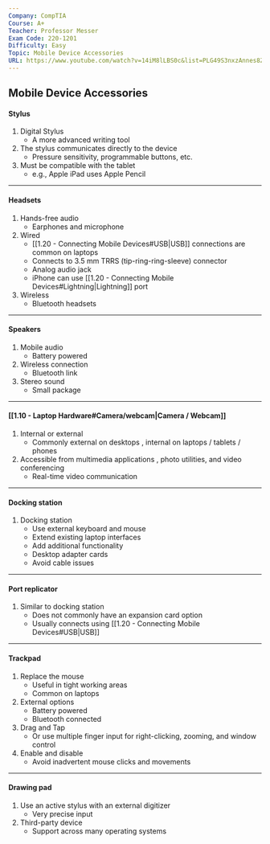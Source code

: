 ```yaml
---
Company: CompTIA
Course: A+
Teacher: Professor Messer
Exam Code: 220-1201
Difficulty: Easy
Topic: Mobile Device Accessories
URL: https://www.youtube.com/watch?v=14iM8lLBS0c&list=PLG49S3nxzAnnes8ZGI-OBlKEukHCX46N8&index=4
---
```

## Mobile Device Accessories
#### Stylus
1. Digital Stylus
	- A more advanced writing tool
2. The stylus communicates directly to the device
	- Pressure sensitivity, programmable buttons, etc.
3. Must be compatible with the tablet
	- e.g., Apple iPad uses Apple Pencil
---
#### Headsets
1. Hands-free audio
	- Earphones and microphone
2. Wired
	- [[1.20 - Connecting Mobile Devices#USB|USB]] connections are common on laptops
	- Connects to 3.5 mm TRRS (tip-ring-ring-sleeve) connector
	- Analog audio jack
	- iPhone can use [[1.20 - Connecting Mobile Devices#Lightning|Lightning]] port
3. Wireless
	- Bluetooth headsets
---

#### Speakers
1. Mobile audio
	- Battery powered
2. Wireless connection
	- Bluetooth link
3. Stereo sound
	- Small package
---
#### [[1.10 - Laptop Hardware#Camera/webcam|Camera / Webcam]]
1. Internal or external
	- Commonly external on desktops , internal on laptops / tablets / phones
2. Accessible from multimedia applications , photo utilities, and video conferencing
	- Real-time video communication
---
#### Docking station
1. Docking station
	- Use external keyboard and mouse
	- Extend existing laptop interfaces
	- Add additional functionality
	- Desktop adapter cards
	- Avoid cable issues
---
#### Port replicator
1. Similar to docking station
	- Does not commonly have an expansion card option
	- Usually connects using [[1.20 - Connecting Mobile Devices#USB|USB]]
---
#### Trackpad
1. Replace the mouse
	- Useful in tight working areas
	- Common on laptops
 2. External options 
	 - Battery powered
	 - Bluetooth connected
3. Drag and Tap
	- Or use multiple finger input for right-clicking, zooming, and window control
4. Enable and disable
	- Avoid inadvertent mouse clicks and movements
---
#### Drawing pad
1. Use an active stylus with an external digitizer
	- Very precise input
2. Third-party device
	- Support across many operating systems
